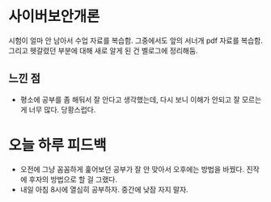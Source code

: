 # 사이버보안개론
시험이 얼마 안 남아서 수업 자료를 복습함. 그중에서도 앞의 서너개 pdf 자료를 복습함. 그리고 헷갈렸던 부분에 대해 새로 알게 된 건 벨로그에 정리해둠.

## 느낀 점
+ 평소에 공부를 좀 해둬서 잘 안다고 생각했는데, 다시 보니 이해가 안되고 잘 모르는 게 너무 많다. 당황스럽다.

# 오늘 하루 피드백
+ 오전에 그냥 꼼꼼하게 훑어보던 공부가 잘 안 맞아서 오후에는 방법을 바꿨다. 진작에 후자의 방법으로 할 걸 그랬다.
+ 내일 아침 8시에 열심히 공부하자. 중간에 낮잠 자지 말자.